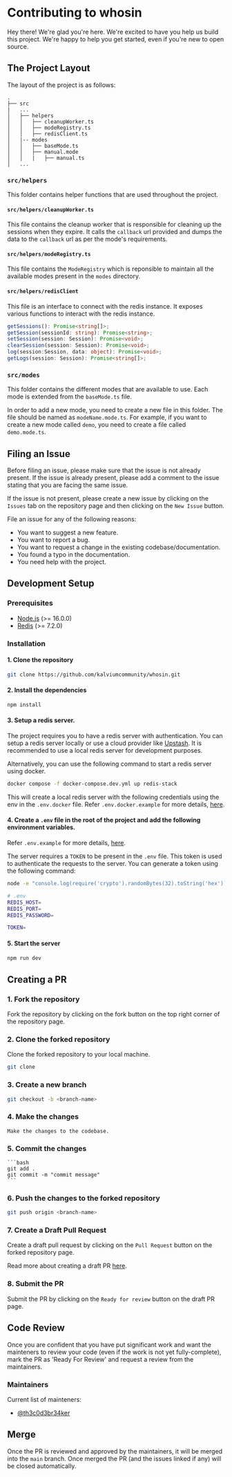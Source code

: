 # Contributing to whosin

Hey there! We're glad you're here. We're excited to have you help us build this project. We're happy to help you get started, even if you're new to open source.


## The Project Layout

The layout of the project is as follows:

```
.
├── src
|   ...
│   ├── helpers
│   │   ├── cleanupWorker.ts
│   │   ├── modeRegistry.ts
│   │   ├── redisClient.ts
│   |-- modes
│   │   ├── baseMode.ts
│   │   ├── manual.mode
│   │   |   ├── manual.ts
│   ...
```

### `src/helpers`

This folder contains helper functions that are used throughout the project.

#### `src/helpers/cleanupWorker.ts`

This file contains the cleanup worker that is responsible for cleaning up the sessions when they expire. It calls the `callback` url provided and dumps the data to the `callback` url as per the mode's requirements. 

#### `src/helpers/modeRegistry.ts`

This file contains the `ModeRegistry` which is reponsible to maintain all the available modes present in the `modes` directory.

#### `src/helpers/redisClient`

This file is an interface to connect with the redis instance. It exposes various functions to interact with the redis instance. 

```ts
getSessions(): Promise<string[]>;
getSession(sessionId: string): Promise<string>;
setSession(session: Session): Promise<void>;
clearSession(session: Session): Promise<void>;
log(session:Session, data: object): Promise<void>;
getLogs(session: Session): Promise<string[]>;
```

### `src/modes`

This folder contains the different modes that are available to use. Each mode is extended from the `baseMode.ts` file.

In order to add a new mode, you need to create a new file in this folder. The file should be named as `modeName.mode.ts`. For example, if you want to create a new mode called `demo`, you need to create a file called `demo.mode.ts`.

## Filing an Issue

Before filing an issue, please make sure that the issue is not already present. If the issue is already present, please add a comment to the issue stating that you are facing the same issue.

If the issue is not present, please create a new issue by clicking on the `Issues` tab on the repository page and then clicking on the `New Issue` button.

File an issue for any of the following reasons:

- You want to suggest a new feature.
- You want to report a bug.
- You want to request a change in the existing codebase/documentation.
- You found a typo in the documentation.
- You need help with the project.


## Development Setup

### Prerequisites

- [Node.js](https://nodejs.org/en/) (>= 16.0.0)
- [Redis](https://redis.io/) (>= 7.2.0)

### Installation

#### 1. Clone the repository

  ```bash
  git clone https://github.com/kalviumcommunity/whosin.git
  ```

#### 2. Install the dependencies

  ```bash
  npm install 
  ```

#### 3. Setup a redis server.

  The project requires you to have a redis server with authentication. You can setup a redis server locally or use a cloud provider like [Upstash](https://upstash.com/).
  It is recommended to use a local redis server for development purposes.

  Alternatively, you can use the following command to start a redis server using docker.

  ```bash
  docker compose -f docker-compose.dev.yml up redis-stack
  ```

This will create a local redis server with the following credentials using the env in the `.env.docker` file. Refer `.env.docker.example` for more details, [here](./.env.docker.example).


#### 4. Create a `.env` file in the root of the project and add the following environment variables. 
  
  Refer `.env.example` for more details, [here](./.env.example).

  The server requires a `TOKEN` to be present in the `.env` file. This token is used to authenticate the requests to the server. You can generate a token using the following command:

  ```bash
  node -e "console.log(require('crypto').randomBytes(32).toString('hex'));"
  ```
  
  ```bash
  # .env
  REDIS_HOST=
  REDIS_PORT=
  REDIS_PASSWORD=

  TOKEN=
  ```

#### 5. Start the server

  ```bash
  npm run dev
  ```


## Creating a PR

### 1. Fork the repository

  Fork the repository by clicking on the fork button on the top right corner of the repository page.

### 2. Clone the forked repository

  Clone the forked repository to your local machine.

  ```bash
  git clone
  ```

### 3. Create a new branch

  ```bash
  git checkout -b <branch-name>
  ```

### 4. Make the changes
  
    Make the changes to the codebase.

### 5. Commit the changes
  
    ```bash
    git add .
    git commit -m "commit message"
    ```

### 6. Push the changes to the forked repository

  ```bash
  git push origin <branch-name>
  ```
  
### 7. Create a Draft Pull Request

  Create a draft pull request by clicking on the `Pull Request` button on the forked repository page.

  Read more about creating a draft PR [here](https://github.blog/2019-02-14-introducing-draft-pull-requests/).

### 8. Submit the PR

  Submit the PR by clicking on the `Ready for review` button on the draft PR page.


## Code Review

Once you are confident that you have put significant work and want the mainteners to review your code (even if the work is not yet fully-complete), mark the PR as 'Ready For Review' and request a review from the maintainers.

### Maintainers

Current list of mainteners:

- [@th3c0d3br34ker](https://github.com/th3c0d3br34ker)

## Merge

Once the PR is reviewed and approved by the maintainers, it will be merged into the `main` branch. Once merged the PR (and the issues linked if any) will be closed automatically.
